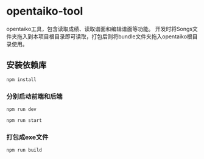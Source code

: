 # opentaiko-tool

opentaiko工具，包含读取成绩、读取谱面和编辑谱面等功能。
开发时将Songs文件夹拖入到本项目根目录即可读取，打包后则将bundle文件夹拖入opentaiko根目录使用。

## 安装依赖库

```sh
npm install
```

### 分别启动前端和后端

```sh
npm run dev
```

```sh
npm run start
```

### 打包成exe文件

```sh
npm run build
```
